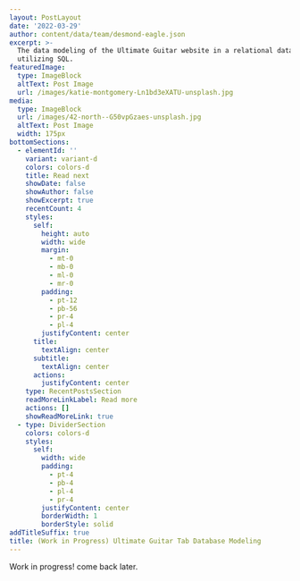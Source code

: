 ```yaml
---
layout: PostLayout
date: '2022-03-29'
author: content/data/team/desmond-eagle.json
excerpt: >-
  The data modeling of the Ultimate Guitar website in a relational database
  utilizing SQL.
featuredImage:
  type: ImageBlock
  altText: Post Image
  url: /images/katie-montgomery-Ln1bd3eXATU-unsplash.jpg
media:
  type: ImageBlock
  url: /images/42-north--G50vpGzaes-unsplash.jpg
  altText: Post Image
  width: 175px
bottomSections:
  - elementId: ''
    variant: variant-d
    colors: colors-d
    title: Read next
    showDate: false
    showAuthor: false
    showExcerpt: true
    recentCount: 4
    styles:
      self:
        height: auto
        width: wide
        margin:
          - mt-0
          - mb-0
          - ml-0
          - mr-0
        padding:
          - pt-12
          - pb-56
          - pr-4
          - pl-4
        justifyContent: center
      title:
        textAlign: center
      subtitle:
        textAlign: center
      actions:
        justifyContent: center
    type: RecentPostsSection
    readMoreLinkLabel: Read more
    actions: []
    showReadMoreLink: true
  - type: DividerSection
    colors: colors-d
    styles:
      self:
        width: wide
        padding:
          - pt-4
          - pb-4
          - pl-4
          - pr-4
        justifyContent: center
        borderWidth: 1
        borderStyle: solid
addTitleSuffix: true
title: (Work in Progress) Ultimate Guitar Tab Database Modeling
---
```

Work in progress! come back later.
